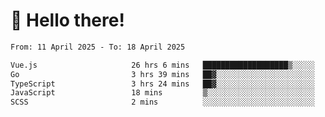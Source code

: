 # 👋 Hello there!

<!--START_SECTION:waka-->

```txt
From: 11 April 2025 - To: 18 April 2025

Vue.js                     26 hrs 6 mins   ███████████████████▒░░░░░   77.69 %
Go                         3 hrs 39 mins   ██▓░░░░░░░░░░░░░░░░░░░░░░   10.88 %
TypeScript                 3 hrs 24 mins   ██▓░░░░░░░░░░░░░░░░░░░░░░   10.14 %
JavaScript                 18 mins         ▒░░░░░░░░░░░░░░░░░░░░░░░░   00.93 %
SCSS                       2 mins          ░░░░░░░░░░░░░░░░░░░░░░░░░   00.11 %
```

<!--END_SECTION:waka-->
